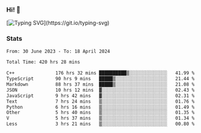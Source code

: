 ### Hi!  👋

[![Typing SVG](https://readme-typing-svg.herokuapp.com?font=Fira+Code&pause=1000&width=435&lines=Hello!+I'm+Texiwustion.)](https://git.io/typing-svg)

### Stats

<!--START_SECTION:waka-->

```txt
From: 30 June 2023 - To: 18 April 2024

Total Time: 420 hrs 28 mins

C++               176 hrs 32 mins ██████████▒░░░░░░░░░░░░░░   41.99 %
TypeScript        90 hrs 9 mins   █████▒░░░░░░░░░░░░░░░░░░░   21.44 %
Markdown          88 hrs 37 mins  █████▒░░░░░░░░░░░░░░░░░░░   21.08 %
JSON              10 hrs 12 mins  ▓░░░░░░░░░░░░░░░░░░░░░░░░   02.43 %
JavaScript        9 hrs 42 mins   ▓░░░░░░░░░░░░░░░░░░░░░░░░   02.31 %
Text              7 hrs 24 mins   ▒░░░░░░░░░░░░░░░░░░░░░░░░   01.76 %
Python            6 hrs 16 mins   ▒░░░░░░░░░░░░░░░░░░░░░░░░   01.49 %
Other             5 hrs 40 mins   ▒░░░░░░░░░░░░░░░░░░░░░░░░   01.35 %
V                 5 hrs 37 mins   ▒░░░░░░░░░░░░░░░░░░░░░░░░   01.34 %
Less              3 hrs 21 mins   ▒░░░░░░░░░░░░░░░░░░░░░░░░   00.80 %
```

<!--END_SECTION:waka-->
